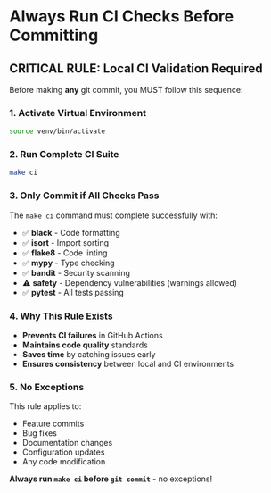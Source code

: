# Always Run CI Checks Before Committing

## CRITICAL RULE: Local CI Validation Required

Before making **any** git commit, you MUST follow this sequence:

### 1. Activate Virtual Environment
```bash
source venv/bin/activate
```

### 2. Run Complete CI Suite
```bash
make ci
```

### 3. Only Commit if All Checks Pass
The `make ci` command must complete successfully with:
- ✅ **black** - Code formatting
- ✅ **isort** - Import sorting
- ✅ **flake8** - Code linting
- ✅ **mypy** - Type checking
- ✅ **bandit** - Security scanning
- ⚠️ **safety** - Dependency vulnerabilities (warnings allowed)
- ✅ **pytest** - All tests passing

### 4. Why This Rule Exists
- **Prevents CI failures** in GitHub Actions
- **Maintains code quality** standards
- **Saves time** by catching issues early
- **Ensures consistency** between local and CI environments

### 5. No Exceptions
This rule applies to:
- Feature commits
- Bug fixes
- Documentation changes
- Configuration updates
- Any code modification

**Always run `make ci` before `git commit`** - no exceptions!
